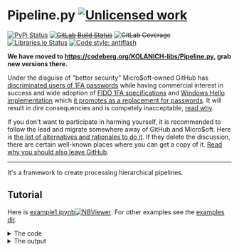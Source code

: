 Pipeline.py [![Unlicensed work](https://raw.githubusercontent.com/unlicense/unlicense.org/master/static/favicon.png)](https://unlicense.org/)
===============
[![PyPi Status](https://img.shields.io/pypi/v/Pipeline.py.svg)](https://pypi.python.org/pypi/Pipeline.py)
~~[![GitLab Build Status](https://gitlab.com/KOLANICH/Pipeline.py/badges/master/pipeline.svg)](https://gitlab.com/KOLANICH/Pipeline.py/pipelines/master/latest)~~
~~![GitLab Coverage](https://gitlab.com/KOLANICH/Pipeline.py/badges/master/coverage.svg)~~
[![Libraries.io Status](https://img.shields.io/librariesio/github/KOLANICH/Pipeline.py.svg)](https://libraries.io/github/KOLANICH/Pipeline.py)
[![Code style: antiflash](https://img.shields.io/badge/code%20style-antiflash-FFF.svg)](https://codeberg.org/KOLANICH-tools/antiflash.py)

**We have moved to https://codeberg.org/KOLANICH-libs/Pipeline.py, grab new versions there.**

Under the disguise of "better security" Micro$oft-owned GitHub has [discriminated users of 1FA passwords](https://github.blog/2023-03-09-raising-the-bar-for-software-security-github-2fa-begins-march-13/) while having commercial interest in success and wide adoption of [FIDO 1FA specifications](https://fidoalliance.org/specifications/download/) and [Windows Hello implementation](https://support.microsoft.com/en-us/windows/passkeys-in-windows-301c8944-5ea2-452b-9886-97e4d2ef4422) which [it promotes as a replacement for passwords](https://github.blog/2023-07-12-introducing-passwordless-authentication-on-github-com/). It will result in dire consequencies and is competely inacceptable, [read why](https://codeberg.org/KOLANICH/Fuck-GuanTEEnomo).

If you don't want to participate in harming yourself, it is recommended to follow the lead and migrate somewhere away of GitHub and Micro$oft. Here is [the list of alternatives and rationales to do it](https://github.com/orgs/community/discussions/49869). If they delete the discussion, there are certain well-known places where you can get a copy of it. [Read why you should also leave GitHub](https://codeberg.org/KOLANICH/Fuck-GuanTEEnomo).

---

It's a framework to create processing hierarchical pipelines.

Tutorial
--------
Here is [example1.ipynb](./examples/example1.ipynb)[![NBViewer](https://nbviewer.org/static/ico/ipynb_icon_16x16.png)](https://nbviewer.org/urls/codeberg.org/KOLANICH-libs/Pipeline.py/raw/branch/master/examples/example1.ipynb). For other examples see the [examples dir](./examples/). 

<details>
<summary>The code</summary>

```python
import importlib
import Pipeline
importlib.reload(Pipeline)
from Pipeline import *
class DemoPipeline(
	Pipeline( # a ctor of a pipeline object
		{"pipeline1", "pipeline2"}, # the methods making pipelines bodies
	)
):
	def pipeline1(self, stage, a): # NOTE THE SIGNATURE. The first argument is the one returned and passed to the next stage. It must be present. Don't use the kwargs for the first element!
		if stage.wanna(self, a):
			a=stage.do1(self, a)# NOTE HOW THE METHODS ARE CALLED!
		return a
	def pipeline2(self, stage, a):
		if stage.wanna(self, a):
			a=stage.do2(self, a)
		return a
class A(
	Stage( # a ctor of a pipeline object
		{"do1", "do2", "wanna"} # the methods to be replaced with the impl of the very base pipeline class
	)
):
	def do1(pipeline, a):
		print(__class__.__name__, pipeline.__class__.__name__, "do1", a, "+2=", (a+2))
		return a+2
	def do2(pipeline, a):
		print(__class__.__name__, pipeline.__class__.__name__, "do2", a, "+3=", (a+3))
		return a+3
	def wanna(pipeline, a):
		print(__class__.__name__, pipeline.__class__.__name__, "wanna")
		return True
class B(A):
	def do1(pipeline, a):
		print(__class__.__name__, pipeline.__class__.__name__, "do1", a, "*2=", (a*2))
		return a*2
	def do2(pipeline, a):
		print(__class__.__name__, pipeline.__class__.__name__, "do2", a, "*3=", (a*3))
		return a*3
	def wanna(pipeline, a):
		print(__class__.__name__, pipeline.__class__.__name__, "wanna", a, "<5", repr(a<5))
		return a<5

class C(B):
	def do1(pipeline, a):
		print(__class__.__name__, pipeline.__class__.__name__, "do1", a, "**2=", (a**2))
		return a**2
	#If a pipeline method is skipped, the method from the very base class is used
	#def do2(pipeline, a):
	#	print(__class__.__name__, pipeline.__class__.__name__, "do2", a, "**3=", (a**2))
	#	return a**3
	
	def wanna(pipeline, a):
		print(__class__.__name__, pipeline.__class__.__name__, "wanna", a, "<10", repr(a<10))
		return a<10

c=DemoPipeline([A, B, C])
for i in range(6):
	c.pipeline1(i)
	print("--------------")
	c.pipeline2(i)
	print("==============")
```

</details>
<details>
<summary>The output</summary>

```
A DemoPipeline wanna
A DemoPipeline do1 0 +2= 2
B DemoPipeline wanna 2 <5 True
B DemoPipeline do1 2 *2= 4
C DemoPipeline wanna 4 <10 True
C DemoPipeline do1 4 **2= 16
--------------
A DemoPipeline wanna
A DemoPipeline do2 0 +3= 3
B DemoPipeline wanna 3 <5 True
B DemoPipeline do2 3 *3= 9
C DemoPipeline wanna 9 <10 True
A DemoPipeline do2 9 +3= 12
==============
A DemoPipeline wanna
A DemoPipeline do1 1 +2= 3
B DemoPipeline wanna 3 <5 True
B DemoPipeline do1 3 *2= 6
C DemoPipeline wanna 6 <10 True
C DemoPipeline do1 6 **2= 36
--------------
A DemoPipeline wanna
A DemoPipeline do2 1 +3= 4
B DemoPipeline wanna 4 <5 True
B DemoPipeline do2 4 *3= 12
C DemoPipeline wanna 12 <10 False
==============
A DemoPipeline wanna
A DemoPipeline do1 2 +2= 4
B DemoPipeline wanna 4 <5 True
B DemoPipeline do1 4 *2= 8
C DemoPipeline wanna 8 <10 True
C DemoPipeline do1 8 **2= 64
--------------
A DemoPipeline wanna
A DemoPipeline do2 2 +3= 5
B DemoPipeline wanna 5 <5 False
C DemoPipeline wanna 5 <10 True
A DemoPipeline do2 5 +3= 8
==============
A DemoPipeline wanna
A DemoPipeline do1 3 +2= 5
B DemoPipeline wanna 5 <5 False
C DemoPipeline wanna 5 <10 True
C DemoPipeline do1 5 **2= 25
--------------
A DemoPipeline wanna
A DemoPipeline do2 3 +3= 6
B DemoPipeline wanna 6 <5 False
C DemoPipeline wanna 6 <10 True
A DemoPipeline do2 6 +3= 9
==============
A DemoPipeline wanna
A DemoPipeline do1 4 +2= 6
B DemoPipeline wanna 6 <5 False
C DemoPipeline wanna 6 <10 True
C DemoPipeline do1 6 **2= 36
--------------
A DemoPipeline wanna
A DemoPipeline do2 4 +3= 7
B DemoPipeline wanna 7 <5 False
C DemoPipeline wanna 7 <10 True
A DemoPipeline do2 7 +3= 10
==============
A DemoPipeline wanna
A DemoPipeline do1 5 +2= 7
B DemoPipeline wanna 7 <5 False
C DemoPipeline wanna 7 <10 True
C DemoPipeline do1 7 **2= 49
--------------
A DemoPipeline wanna
A DemoPipeline do2 5 +3= 8
B DemoPipeline wanna 8 <5 False
C DemoPipeline wanna 8 <10 True
A DemoPipeline do2 8 +3= 11
==============
```

</details>

